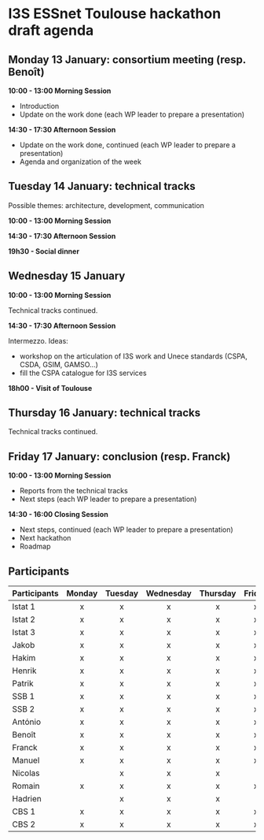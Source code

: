 # I3S ESSnet Toulouse hackathon draft agenda


## Monday 13 January: consortium meeting (resp. Benoît)

**10:00 - 13:00 Morning Session**

  * Introduction
  * Update on the work done (each WP leader to prepare a presentation)

**14:30 - 17:30 Afternoon Session**

  * Update on the work done, continued (each WP leader to prepare a presentation)
  * Agenda and organization of the week 


## Tuesday 14 January: technical tracks

Possible themes:  architecture, development, communication

**10:00 - 13:00 Morning Session**

**14:30 - 17:30 Afternoon Session**

**19h30 - Social dinner**


## Wednesday 15 January

**10:00 - 13:00 Morning Session**

Technical tracks continued.

**14:30 - 17:30 Afternoon Session**

Intermezzo. Ideas:

  * workshop on the articulation of I3S work and Unece standards (CSPA, CSDA, GSIM, GAMSO…)
  * fill the CSPA catalogue for I3S services

**18h00 - Visit of Toulouse**


## Thursday 16 January: technical tracks

Technical tracks continued.


## Friday 17 January: conclusion (resp. Franck)

**10:00 - 13:00 Morning Session**

  * Reports from the technical tracks
  * Next steps (each WP leader to prepare a presentation)

**14:30 - 16:00 Closing Session**

  * Next steps, continued (each WP leader to prepare a presentation)
  * Next hackathon
  * Roadmap


## Participants

| Participants | Monday | Tuesday | Wednesday | Thursday | Friday |
|---|:-:|:-:|:-:|:-:|:-:|
| Istat 1 | x | x | x | x | x |
| Istat 2 | x | x | x | x | x |
| Istat 3 | x | x | x | x | x |
| Jakob | x | x | x | x | x |
| Hakim | x | x | x | x | x |
| Henrik | x | x | x | x | x |
| Patrik | x | x | x | x | x |
| SSB 1 | x | x | x | x | x |
| SSB 2 | x | x | x | x | x |
| Antόnio  | x | x | x | x | x |
| Benoît | x | x | x | x | x |
| Franck | x | x | x | x | x |
| Manuel | x | x | x | x | x |
| Nicolas |   | x | x | x |   |
| Romain | x | x | x | x | x |
| Hadrien |   | x | x | x |   |
| CBS 1 | x | x | x | x | x |
| CBS 2 | x | x | x | x | x |
